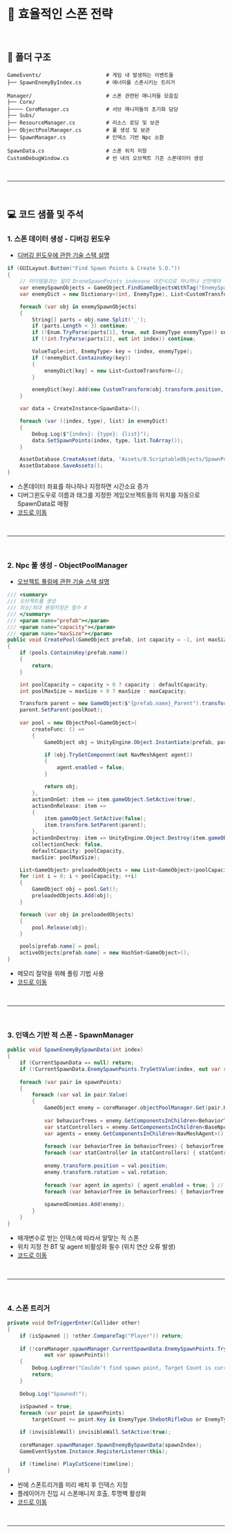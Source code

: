# 🧐 효율적인 스폰 전략

<br>

## 📁 폴더 구조

```
GameEvents/                     # 게임 내 발생하는 이벤트들
├── SpawnEnemyByIndex.cs        # 에너미를 스폰시키는 트리거

Manager/                        # 스폰 관련된 매니저들 모음집
├── Core/                       
├──── CoreManager.cs            # 서브 매니저들의 초기화 담당
├── Subs/
├── ResourceManager.cs          # 리소스 로딩 및 보관
├── ObjectPoolManager.cs        # 풀 생성 및 보관 
├── SpawnManager.cs             # 인덱스 기반 Npc 소환

SpawnData.cs                    # 스폰 위치 저장
CustomDebugWindow.cs            # 씬 내의 오브젝트 기준 스폰데이터 생성    
```

<br>

---

<br>

## 💻 코드 샘플 및 주석

### 1. 스폰 데이터 생성 - 디버깅 윈도우
- [디버깅 윈도우에 관한 기술 스택 설명](https://github.com/Neronem/TheLastOne_Public/blob/main/Tech%20Stack/Tech%20Stack%205_Debug%20Window.md)
```csharp
if (GUILayout.Button("Find Spawn Points & Create S.O."))
{
    // 아이템들과는 달리 DroneSpawnPoints_indexone 이런식으로 하나하나 선언해야 함 (위치들만 찾는게 아니라 인덱스도 검사해야 함)
    var enemySpawnObjects = GameObject.FindGameObjectsWithTag("EnemySpawnPoint");
    var enemyDict = new Dictionary<(int, EnemyType), List<CustomTransform>>();

    foreach (var obj in enemySpawnObjects)
    {
        String[] parts = obj.name.Split('_');
        if (parts.Length < 3) continue;
        if (!Enum.TryParse(parts[1], true, out EnemyType enemyType)) continue;
        if (!int.TryParse(parts[2], out int index)) continue;

        ValueTuple<int, EnemyType> key = (index, enemyType);
        if (!enemyDict.ContainsKey(key))
        {
            enemyDict[key] = new List<CustomTransform>();
        }

        enemyDict[key].Add(new CustomTransform(obj.transform.position, obj.transform.rotation));
    }

    var data = CreateInstance<SpawnData>();

    foreach (var ((index, type), list) in enemyDict)
    {
        Debug.Log($"{index}: {type}: {list}");
        data.SetSpawnPoints(index, type, list.ToArray());
    }

    AssetDatabase.CreateAsset(data, "Assets/8.ScriptableObjects/SpawnPoint/SpawnPoints.asset");
    AssetDatabase.SaveAssets();
}
```
- 스폰데이터 좌표를 하나하나 지정하면 시간소요 증가
- 디버그윈도우로 이름과 태그를 지정한 게임오브젝트들의 위치를 자동으로 SpawnData로 매핑
- [코드로 이동](https://github.com/Neronem/TheLastOne_GyuminOnly/blob/main/2.%20%ED%9A%A8%EC%9C%A8%EC%A0%81%EC%9D%B8%20%EC%8A%A4%ED%8F%B0%20%EC%A0%84%EB%9E%B5/CustomDebugWindow.cs)

<br>

---

<br>

### 2. Npc 풀 생성 - ObjectPoolManager

- [오브젝트 풀링에 관한 기술 스택 설명](https://github.com/Neronem/TheLastOne_Public/blob/main/Tech%20Stack/Tech%20Stack%202_Optimization.md#object-pooling)

```csharp
/// <summary>
/// 오브젝트풀 생성
/// 최소/최대 용량지정은 필수 X
/// </summary>
/// <param name="prefab"></param>
/// <param name="capacity"></param>
/// <param name="maxSize"></param>
public void CreatePool(GameObject prefab, int capacity = -1, int maxSize = -1)
{
    if (pools.ContainsKey(prefab.name))
    {
        return;
    }

    int poolCapacity = capacity > 0 ? capacity : defaultCapacity;
    int poolMaxSize = maxSize > 0 ? maxSize : maxCapacity;

    Transform parent = new GameObject($"{prefab.name}_Parent").transform;
    parent.SetParent(poolRoot);
    
    var pool = new ObjectPool<GameObject>(
        createFunc: () =>
        {
            GameObject obj = UnityEngine.Object.Instantiate(prefab, parent);

            if (obj.TryGetComponent(out NavMeshAgent agent))
            {
                agent.enabled = false;
            }

            return obj;
        },
        actionOnGet: item => item.gameObject.SetActive(true),
        actionOnRelease: item =>
        {
            item.gameObject.SetActive(false);
            item.transform.SetParent(parent);
        },
        actionOnDestroy: item => UnityEngine.Object.Destroy(item.gameObject),
        collectionCheck: false,
        defaultCapacity: poolCapacity,
        maxSize: poolMaxSize);

    List<GameObject> preloadedObjects = new List<GameObject>(poolCapacity);
    for (int i = 0; i < poolCapacity; ++i)
    {
        GameObject obj = pool.Get();
        preloadedObjects.Add(obj);
    }

    foreach (var obj in preloadedObjects)
    {
        pool.Release(obj);
    }

    pools[prefab.name] = pool;
    activeObjects[prefab.name] = new HashSet<GameObject>();
}
```

- 메모리 절약을 위해 풀링 기법 사용
- [코드로 이동](https://github.com/Neronem/TheLastOne_GyuminOnly/blob/main/2.%20%ED%9A%A8%EC%9C%A8%EC%A0%81%EC%9D%B8%20%EC%8A%A4%ED%8F%B0%20%EC%A0%84%EB%9E%B5/Manager/Subs/ObjectPoolManager.cs)

<br>

---

<br>

### 3. 인덱스 기반 적 스폰 - SpawnManager
```csharp
public void SpawnEnemyBySpawnData(int index)
{
    if (CurrentSpawnData == null) return;
    if (!CurrentSpawnData.EnemySpawnPoints.TryGetValue(index, out var spawnPoints)) return;
    
    foreach (var pair in spawnPoints)
    {
        foreach (var val in pair.Value)
        {
            GameObject enemy = coreManager.objectPoolManager.Get(pair.Key.ToString());
            
            var behaviorTrees = enemy.GetComponentsInChildren<BehaviorTree>();
            var statControllers = enemy.GetComponentsInChildren<BaseNpcStatController>();
            var agents = enemy.GetComponentsInChildren<NavMeshAgent>();
            
            foreach (var behaviorTree in behaviorTrees) { behaviorTree.SetVariableValue(BehaviorNames.CanRun, false); }
            foreach (var statController in statControllers) { statController.RuntimeStatData.SpawnIndex = index + BaseEventIndex.BaseSpawnEnemyIndex; }
            
            enemy.transform.position = val.position;
            enemy.transform.rotation = val.rotation;
            
            foreach (var agent in agents) { agent.enabled = true; } // 적 객체마다 OnEnable에서 키면 위에서 Get()할때 켜져서 디폴트 위치로 가는 버그 재발함. 위치 지정 후 켜야함
            foreach (var behaviorTree in behaviorTrees) { behaviorTree.SetVariableValue(BehaviorNames.CanRun, true); }
            
            spawnedEnemies.Add(enemy);
        }
    }
}
```

- 매개변수로 받는 인덱스에 따라서 알맞는 적 스폰
- 위치 지정 전 BT 및 agent 비활성화 필수 (위치 연산 오류 발생)
- [코드로 이동](https://github.com/Neronem/TheLastOne_GyuminOnly/blob/main/2.%20%ED%9A%A8%EC%9C%A8%EC%A0%81%EC%9D%B8%20%EC%8A%A4%ED%8F%B0%20%EC%A0%84%EB%9E%B5/Manager/Subs/SpawnManager.cs)

<br>

---

<br>

### 4. 스폰 트리거
```csharp
private void OnTriggerEnter(Collider other)
{
    if (isSpawned || !other.CompareTag("Player")) return;
    
    if (!coreManager.spawnManager.CurrentSpawnData.EnemySpawnPoints.TryGetValue(spawnIndex,
            out var spawnPoints))
    {
        Debug.LogError("Couldn't find spawn point, Target Count is currently zero!");
        return;
    }
    
    Debug.Log("Spawned!");
    
    isSpawned = true;
    foreach (var point in spawnPoints)
        targetCount += point.Key is EnemyType.ShebotRifleDuo or EnemyType.ShebotSwordDogDuo ? point.Value.Count * 2 : point.Value.Count;

    if (invisibleWall) invisibleWall.SetActive(true);
    
    coreManager.spawnManager.SpawnEnemyBySpawnData(spawnIndex);
    GameEventSystem.Instance.RegisterListener(this);
    
    if (timeline) PlayCutScene(timeline);
}
```
- 씬에 스폰트리거를 미리 배치 후 인덱스 지정
- 플레이어가 진입 시 스폰매니저 호출, 투명벽 활성화
- [코드로 이동](https://github.com/Neronem/TheLastOne_GyuminOnly/blob/main/2.%20%ED%9A%A8%EC%9C%A8%EC%A0%81%EC%9D%B8%20%EC%8A%A4%ED%8F%B0%20%EC%A0%84%EB%9E%B5/GameEvents/SpawnEnemyByIndex.cs)

<br>

---
